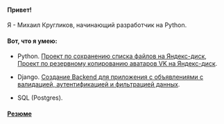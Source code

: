 #### Привет!
Я - Михаил Кругликов, начинающий разработчик на Python.

#### Вот, что я умею:

- Python. [Проект по сохранению списка файлов на Яндекс-диск](https://github.com/seeexzet/save_file_on_yadisk),  
  [Проект по резервному копированию аватаров VK на Яндекс-диск](https://github.com/seeexzet/backup_vk_ava).

- Django. [Создание Backend для приложения с объявлениями с валидацией, аутентификацией и фильтрацией данных](https://github.com/seeexzet/Django-projects/tree/video/3.3-permissions).

- SQL (Postgres).

#### [Резюме](https://drive.google.com/file/d/1k-hFBbxs4w8em62mm_paFT8u_WdPsleG/view?usp=sharing)